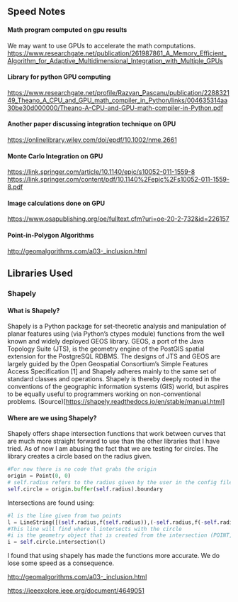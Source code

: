 ## Speed Notes

#### Math program computed on gpu results
We may want to use GPUs to accelerate the math computations. https://www.researchgate.net/publication/261987861_A_Memory_Efficient_Algorithm_for_Adaptive_Multidimensional_Integration_with_Multiple_GPUs

#### Library for python GPU computing
https://www.researchgate.net/profile/Razvan_Pascanu/publication/228832149_Theano_A_CPU_and_GPU_math_compiler_in_Python/links/004635314aa30be30d000000/Theano-A-CPU-and-GPU-math-compiler-in-Python.pdf

#### Another paper discussing integration technique on GPU
https://onlinelibrary.wiley.com/doi/epdf/10.1002/nme.2661


#### Monte Carlo Integration on GPU
https://link.springer.com/article/10.1140/epjc/s10052-011-1559-8
https://link.springer.com/content/pdf/10.1140%2Fepjc%2Fs10052-011-1559-8.pdf

#### Image calculations done on GPU
https://www.osapublishing.org/oe/fulltext.cfm?uri=oe-20-2-732&id=226157

#### Point-in-Polygon Algorithms
http://geomalgorithms.com/a03-_inclusion.html

## Libraries Used

### Shapely

#### What is Shapely?

Shapely is a Python package for set-theoretic analysis and manipulation of planar features using (via Python’s ctypes module) functions from the well known and widely deployed GEOS library. GEOS, a port of the Java Topology Suite (JTS), is the geometry engine of the PostGIS spatial extension for the PostgreSQL RDBMS. The designs of JTS and GEOS are largely guided by the Open Geospatial Consortium’s Simple Features Access Specification [1] and Shapely adheres mainly to the same set of standard classes and operations. Shapely is thereby deeply rooted in the conventions of the geographic information systems (GIS) world, but aspires to be equally useful to programmers working on non-conventional problems. (Source)[https://shapely.readthedocs.io/en/stable/manual.html]

#### Where are we using Shapely?

Shapely offers shape intersection functions that work between curves that are much more straight forward to use than the other libraries that I have tried. As of now I am abusing the fact that we are testing for circles. The library creates a circle based on the radius given. 
```Python
#For now there is no code that grabs the origin
origin = Point(0, 0)
# self.radius refers to the radius given by the user in the config file
self.circle = origin.buffer(self.radius).boundary
```

Intersections are found using:
```Python
#l is the line given from two points
l = LineString([(self.radius,f(self.radius)),(-self.radius,f(-self.radius)) ])
#This line will find where l intersects with the circle
#i is the geometry object that is created from the intersection (POINT, MULTIPOINT, LINE, etc)
i = self.circle.intersection(l)
```

I found that using shapely has made the functions more accurate. We do lose some speed as a consequence.
    

http://geomalgorithms.com/a03-_inclusion.html

https://ieeexplore.ieee.org/document/4649051
